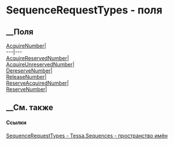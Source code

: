# SequenceRequestTypes - поля
##  __Поля
[AcquireNumber](F_Tessa_Sequences_SequenceRequestTypes_AcquireNumber.htm)|  
---|---  
[AcquireReservedNumber](F_Tessa_Sequences_SequenceRequestTypes_AcquireReservedNumber.htm)|  
[AcquireUnreservedNumber](F_Tessa_Sequences_SequenceRequestTypes_AcquireUnreservedNumber.htm)|  
[DereserveNumber](F_Tessa_Sequences_SequenceRequestTypes_DereserveNumber.htm)|  
[ReleaseNumber](F_Tessa_Sequences_SequenceRequestTypes_ReleaseNumber.htm)|  
[ReserveAcquiredNumber](F_Tessa_Sequences_SequenceRequestTypes_ReserveAcquiredNumber.htm)|  
[ReserveNumber](F_Tessa_Sequences_SequenceRequestTypes_ReserveNumber.htm)|  
## __См. также
#### Ссылки
[SequenceRequestTypes - ](T_Tessa_Sequences_SequenceRequestTypes.htm)
[Tessa.Sequences - пространство имён](N_Tessa_Sequences.htm)
